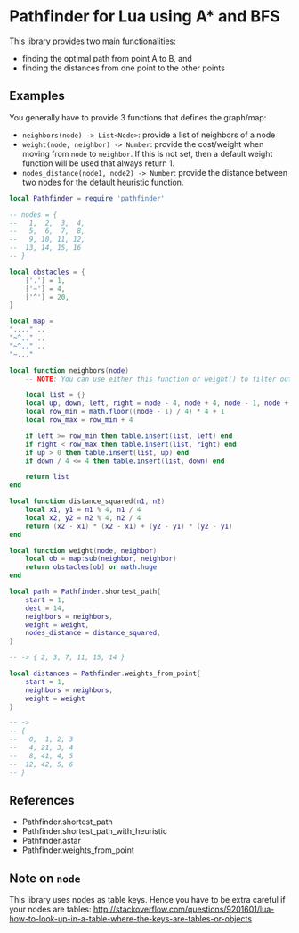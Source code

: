 # Pathfinder for Lua using A* and BFS

This library provides two main functionalities:

- finding the optimal path from point A to B, and
- finding the distances from one point to the other points


## Examples

You generally have to provide 3 functions that defines the graph/map:

- `neighbors(node) -> List<Node>`:  provide a list of neighbors of a node
- `weight(node, neighbor) -> Number`: provide the cost/weight when moving from `node` to `neighbor`. If this is not set, then a default weight function will be used that always return 1.
- `nodes_distance(node1, node2) -> Number`: provide the distance between two nodes for the default heuristic function.


```lua
local Pathfinder = require 'pathfinder'

-- nodes = {
-- 	 1,  2,  3,  4,
-- 	 5,  6,  7,  8,
-- 	 9, 10, 11, 12,
-- 	13, 14, 15, 16
-- }

local obstacles = {
	['.'] = 1,
	['~'] = 4,
	['^'] = 20,
}

local map = 
"...." ..
"~^.." ..
"~^.." ..
"~..."

local function neighbors(node)
	-- NOTE: You can use either this function or weight() to filter out inaccessible nodes

	local list = {}
	local up, down, left, right = node - 4, node + 4, node - 1, node + 1
	local row_min = math.floor((node - 1) / 4) * 4 + 1
	local row_max = row_min + 4

	if left >= row_min then table.insert(list, left) end
	if right < row_max then table.insert(list, right) end
	if up > 0 then table.insert(list, up) end
	if down / 4 <= 4 then table.insert(list, down) end

	return list
end

local function distance_squared(n1, n2)
	local x1, y1 = n1 % 4, n1 / 4
	local x2, y2 = n2 % 4, n2 / 4
	return (x2 - x1) * (x2 - x1) + (y2 - y1) * (y2 - y1)
end

local function weight(node, neighbor)
	local ob = map:sub(neighbor, neighbor)
	return obstacles[ob] or math.huge
end

local path = Pathfinder.shortest_path{
	start = 1,
	dest = 14,
	neighbors = neighbors,
	weight = weight,
	nodes_distance = distance_squared,
}

-- -> { 2, 3, 7, 11, 15, 14 }

local distances = Pathfinder.weights_from_point{
	start = 1,
	neighbors = neighbors,
	weight = weight
}

-- ->
-- {
-- 	 0,  1, 2, 3
-- 	 4, 21, 3, 4
-- 	 8, 41, 4, 5
-- 	12, 42, 5, 6
-- }
```


## References

- Pathfinder.shortest_path
- Pathfinder.shortest_path_with_heuristic
- Pathfinder.astar
- Pathfinder.weights_from_point

## Note on `node`

This library uses nodes as table keys. Hence you have to be extra careful if your nodes are tables:
http://stackoverflow.com/questions/9201601/lua-how-to-look-up-in-a-table-where-the-keys-are-tables-or-objects